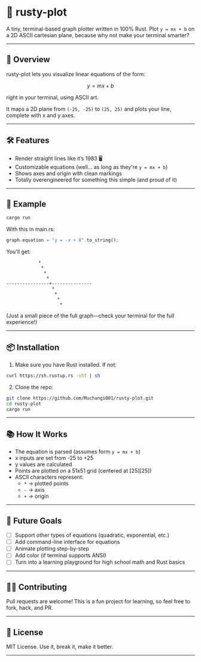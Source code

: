 # 🌟 rusty-plot

A tiny, terminal-based graph plotter written in 100% Rust. Plot `y = mx + b` on a 2D ASCII cartesian plane, because why not make your terminal smarter?

---

## 🚀 Overview

rusty-plot lets you visualize linear equations of the form:

```math
y = mx + b
```

right in your terminal, using ASCII art.

It maps a 2D plane from `(-25, -25)` to `(25, 25)` and plots your line, complete with x and y axes.

---

## 🛠 Features

- Render straight lines like it’s 1983 🖥️
- Customizable equations (well... as long as they're `y = mx + b`)
- Shows axes and origin with clean markings
- Totally overengineered for something this simple (and proud of it)

---

## 🧪 Example

```bash
cargo run
```

With this in main.rs:

```rust
graph.equation = "y = -x + 0".to_string();
```

You'll get:

```
            *                     
             *                   
              *                 
               *               
----------------+---------------
                 *               
                  *                 
                   *                   
                    *                     
```

(Just a small piece of the full graph—check your terminal for the full experience!)

---

## 📦 Installation

1. Make sure you have Rust installed. If not:

```bash
curl https://sh.rustup.rs -sSf | sh
```

2. Clone the repo:

```bash
git clone https://github.com/Muchangi001/rusty-plot.git
cd rusty-plot
cargo run
```

---

## 📚 How It Works

- The equation is parsed (assumes form `y = mx + b`)
- x inputs are set from -25 to +25
- y values are calculated
- Points are plotted on a 51x51 grid (centered at [25][25])
- ASCII characters represent:
  - `*` → plotted points
  - `-` → axis
  - `+` → origin

---

## 🧠 Future Goals

- [ ] Support other types of equations (quadratic, exponential, etc.)
- [ ] Add command-line interface for equations
- [ ] Animate plotting step-by-step
- [ ] Add color (if terminal supports ANSI)
- [ ] Turn into a learning playground for high school math and Rust basics

---

## 👨‍💻 Contributing

Pull requests are welcome! This is a fun project for learning, so feel free to fork, hack, and PR.

---

## 📜 License

MIT License. Use it, break it, make it better.

---
